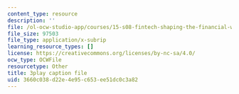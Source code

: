 ```yaml
---
content_type: resource
description: ''
file: /ol-ocw-studio-app/courses/15-s08-fintech-shaping-the-financial-world-spring-2020/3660c038d22e4e95c653ee51dc0c3a82_oYR6xdcFNwc.srt
file_size: 97503
file_type: application/x-subrip
learning_resource_types: []
license: https://creativecommons.org/licenses/by-nc-sa/4.0/
ocw_type: OCWFile
resourcetype: Other
title: 3play caption file
uid: 3660c038-d22e-4e95-c653-ee51dc0c3a82
---
```

